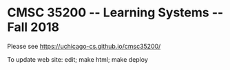 # CMSC 35200 -- Learning Systems -- Fall 2018

Please see https://uchicago-cs.github.io/cmsc35200/

To update web site: edit; make html; make deploy
